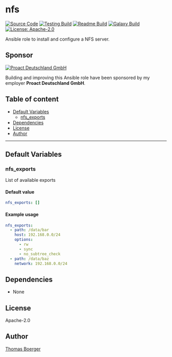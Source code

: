 # nfs

[![Source Code](https://img.shields.io/badge/github-source%20code-blue?logo=github&logoColor=white)](https://github.com/rolehippie/nfs) [![Testing Build](https://github.com/rolehippie/nfs/workflows/testing/badge.svg)](https://github.com/rolehippie/nfs/actions?query=workflow%3Atesting) [![Readme Build](https://github.com/rolehippie/nfs/workflows/readme/badge.svg)](https://github.com/rolehippie/nfs/actions?query=workflow%3Areadme) [![Galaxy Build](https://github.com/rolehippie/nfs/workflows/galaxy/badge.svg)](https://github.com/rolehippie/nfs/actions?query=workflow%3Agalaxy) [![License: Apache-2.0](https://img.shields.io/github/license/rolehippie/nfs)](https://github.com/rolehippie/nfs/blob/master/LICENSE) 

Ansible role to install and configure a NFS server. 

## Sponsor 

[![Proact Deutschland GmbH](https://proact.eu/wp-content/uploads/2020/03/proact-logo.png)](https://proact.eu) 

Building and improving this Ansible role have been sponsored by my employer **Proact Deutschland GmbH**.

## Table of content

* [Default Variables](#default-variables)
  * [nfs_exports](#nfs_exports)
* [Dependencies](#dependencies)
* [License](#license)
* [Author](#author)

---

## Default Variables

### nfs_exports

List of available exports

#### Default value

```YAML
nfs_exports: []
```

#### Example usage

```YAML
nfs_exports:
  - path: /data/bar
    host: 192.168.0.0/24
    options:
      - rw
      - sync
      - no_subtree_check
  - path: /data/baz
    network: 192.168.0.0/24
```

## Dependencies

* None

## License

Apache-2.0

## Author

[Thomas Boerger](https://github.com/tboerger)
